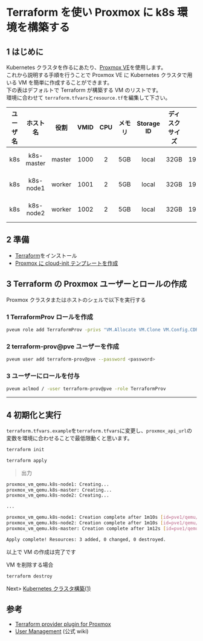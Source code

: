# Terraform を使い Proxmox に k8s 環境を構築する

## 1 はじめに

Kubernetes クラスタを作るにあたり、[Proxmox VE](https://proxmox.com/en/)を使用します。  
これから説明する手順を行うことで Proxmox VE に Kubernetes クラスタで用いる VM を簡単に作成することができます。  
下の表はデフォルトで Terraform が構築する VM のリストです。  
環境に合わせて `terraform.tfvars`と`resource.tf`を編集して下さい。

| ユーザ名 |  ホスト名  |  役割  | VMID | CPU | メモリ | Storage ID | ディスクサイズ |       IP        |         OS          |
| :------: | :--------: | :----: | :--: | :-: | :----: | :--------: | :------------: | :-------------: | :-----------------: |
|   k8s    | k8s-master | master | 1000 |  2  |  5GB   |   local    |      32GB      | 192.168.0.10/24 | Ubuntu Server 20.04 |
|   k8s    | k8s-node1  | worker | 1001 |  2  |  5GB   |   local    |      32GB      | 192.168.0.11/24 | Ubuntu Server 20.04 |
|   k8s    | k8s-node2  | worker | 1002 |  2  |  5GB   |   local    |      32GB      | 192.168.0.12/24 | Ubuntu Server 20.04 |

## 2 準備

- [Terraform](https://www.terraform.io/)をインストール
- [Proxmox に cloud-init テンプレートを作成](cloud-init.md)

## 3 Terraform の Proxmox ユーザーとロールの作成

Proxmox クラスタまたはホストのシェルで以下を実行する

### 1 TerraformProv ロールを作成

```bash
pveum role add TerraformProv -privs "VM.Allocate VM.Clone VM.Config.CDROM VM.Config.CPU VM.Config.Cloudinit VM.Config.Disk VM.Config.HWType VM.Config.Memory VM.Config.Network VM.Config.Options VM.Monitor VM.Audit VM.PowerMgmt Datastore.AllocateSpace Datastore.Audit"
```

### 2 terraform-prov@pve ユーザーを作成

```bash
pveum user add terraform-prov@pve --password <password>
```

### 3 ユーザーにロールを付与

```bash
pveum aclmod / -user terraform-prov@pve -role TerraformProv
```

---

## 4 初期化と実行

`terraform.tfvars.example`を`terraform.tfvars`に変更し、`proxmox_api_url`の変数を環境に合わせることで最低限動くと思います。

```bash
terraform init
```

```bash
terraform apply
```

> 出力

```bash
proxmox_vm_qemu.k8s-node1: Creating...
proxmox_vm_qemu.k8s-master: Creating...
proxmox_vm_qemu.k8s-node2: Creating...

...

proxmox_vm_qemu.k8s-node1: Creation complete after 1m10s [id=pve1/qemu/1001]
proxmox_vm_qemu.k8s-node2: Creation complete after 1m10s [id=pve1/qemu/1002]
proxmox_vm_qemu.k8s-master: Creation complete after 1m12s [id=pve1/qemu/1000]

Apply complete! Resources: 3 added, 0 changed, 0 destroyed.
```

以上で VM の作成は完了です

VM を削除する場合

```bash
terraform destroy
```

Next> [Kubernetes クラスタ構築(1)](./setup-k8s-common.md)

## 参考

- [Terraform provider plugin for Proxmox](https://registry.terraform.io/providers/Telmate/proxmox/)
- [User Management](https://pve.proxmox.com/wiki/User_Management) (公式 wiki)
